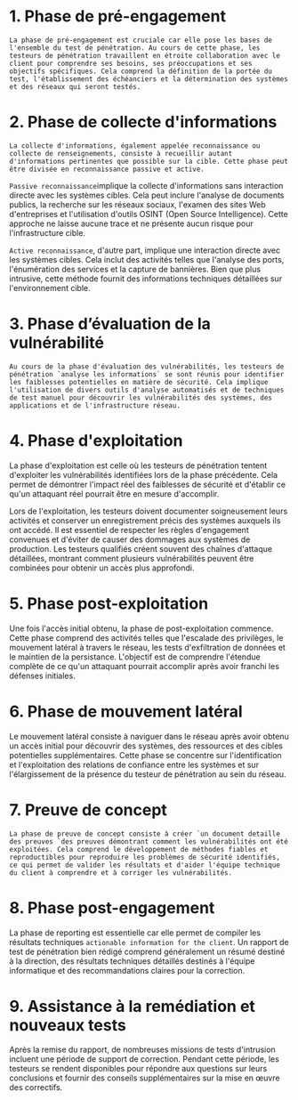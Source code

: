 # 1. Phase de pré-engagement
	
	La phase de pré-engagement est cruciale car elle pose les bases de l'ensemble du test de pénétration. Au cours de cette phase, les testeurs de pénétration travaillent en étroite collaboration avec le client pour comprendre ses besoins, ses préoccupations et ses objectifs spécifiques. Cela comprend la définition de la portée du test, l'établissement des échéanciers et la détermination des systèmes et des réseaux qui seront testés.

# 2.  Phase de collecte d'informations
	
	La collecte d'informations, également appelée reconnaissance ou collecte de renseignements, consiste à recueillir autant d'informations pertinentes que possible sur la cible. Cette phase peut être divisée en reconnaissance passive et active.

`Passive reconnaissance`implique la collecte d'informations sans interaction directe avec les systèmes cibles. Cela peut inclure l'analyse de documents publics, la recherche sur les réseaux sociaux, l'examen des sites Web d'entreprises et l'utilisation d'outils OSINT (Open Source Intelligence). Cette approche ne laisse aucune trace et ne présente aucun risque pour l'infrastructure cible.

`Active reconnaissance`, d'autre part, implique une interaction directe avec les systèmes cibles. Cela inclut des activités telles que l'analyse des ports, l'énumération des services et la capture de bannières. Bien que plus intrusive, cette méthode fournit des informations techniques détaillées sur  l'environnement cible.

# 3. Phase d’évaluation de la vulnérabilité

	Au cours de la phase d'évaluation des vulnérabilités, les testeurs de pénétration `analyse les informations` se sont réunis pour identifier les faiblesses potentielles en matière de sécurité. Cela implique l'utilisation de divers outils d'analyse automatisés et de techniques de test manuel pour découvrir les vulnérabilités des systèmes, des applications et de l'infrastructure réseau.

# 4. Phase d'exploitation
La phase d'exploitation est celle où les testeurs de pénétration tentent d'exploiter les vulnérabilités identifiées lors de la phase précédente. Cela permet de démontrer l'impact réel des faiblesses de sécurité et d'établir ce qu'un attaquant réel pourrait être en mesure d'accomplir.

Lors de l'exploitation, les testeurs doivent documenter soigneusement leurs activités et conserver un enregistrement précis des systèmes auxquels ils ont accédé. Il est essentiel de respecter les règles d'engagement convenues et d'éviter de causer des dommages aux systèmes de production. Les testeurs qualifiés créent souvent des chaînes d'attaque détaillées, montrant comment plusieurs vulnérabilités peuvent être combinées pour obtenir un accès plus approfondi.

# 5. Phase post-exploitation

Une fois l'accès initial obtenu, la phase de post-exploitation commence. Cette phase comprend des activités telles que l'escalade des privilèges, le mouvement latéral à travers le réseau, les tests d'exfiltration de données et le maintien de la persistance. L'objectif est de comprendre l'étendue complète de ce qu'un attaquant pourrait accomplir après avoir franchi les défenses initiales.

# 6. Phase de mouvement latéral

Le mouvement latéral consiste à naviguer dans le réseau après avoir obtenu un accès initial pour découvrir des systèmes, des ressources et des cibles potentielles supplémentaires. Cette phase se concentre sur l'identification et l'exploitation des relations de confiance entre les systèmes et sur l'élargissement de la présence du testeur de pénétration au sein du réseau.

# 7. Preuve de concept

	La phase de preuve de concept consiste à créer `un document detaille des preuves `des preuves démontrant comment les vulnérabilités ont été exploitées. Cela comprend le développement de méthodes fiables et reproductibles pour reproduire les problèmes de sécurité identifiés, ce qui permet de valider les résultats et d'aider l'équipe technique du client à comprendre et à corriger les vulnérabilités.

# 8. Phase post-engagement

La phase de reporting est essentielle car elle permet de compiler les résultats techniques `actionable information for the client`. Un rapport de test de pénétration bien rédigé comprend généralement un résumé destiné à la direction, des résultats techniques détaillés destinés à l'équipe informatique et des recommandations claires pour la correction.

# 9. Assistance à la remédiation et nouveaux tests

Après la remise du rapport, de nombreuses missions de tests d'intrusion incluent une période de support de correction. Pendant cette période, les testeurs se rendent disponibles pour répondre aux questions sur leurs conclusions et fournir des conseils supplémentaires sur la mise en œuvre des correctifs.

